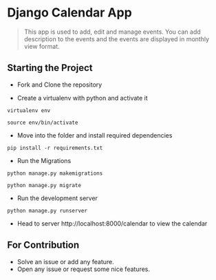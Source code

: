 # Django Calendar App

> This app is used to add, edit and manage events. You can add description to the events and the events are displayed in monthly view format.

##  Starting the Project 

* Fork and Clone the repository


* Create a virtualenv with python and activate it
```
virtualenv env

source env/bin/activate
```

* Move into the folder and install required dependencies
```
pip install -r requirements.txt
```

* Run the Migrations
```
python manage.py makemigrations

python manage.py migrate

``` 
* Run the development server 
```
python manage.py runserver

```
* Head to server http://localhost:8000/calendar to view the calendar

## For Contribution

* Solve an issue or add any feature.
* Open any issue or request some nice features.

